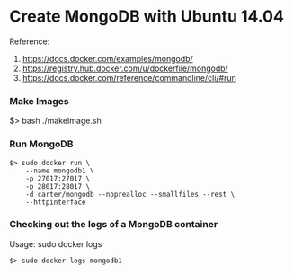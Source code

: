 Create MongoDB with Ubuntu 14.04
================================

Reference:  
1. https://docs.docker.com/examples/mongodb/    
2. https://registry.hub.docker.com/u/dockerfile/mongodb/    
3. https://docs.docker.com/reference/commandline/cli/#run   


### Make Images

$> bash ./makeImage.sh

### Run MongoDB

    $> sudo docker run \    
        --name mongodb1 \   
        -p 27017:27017 \    
        -p 28017:28017 \    
        -d carter/mongodb --noprealloc --smallfiles --rest \    
        --httpinterface 

### Checking out the logs of a MongoDB container

Usage: sudo docker logs <name for container>   

    $> sudo docker logs mongodb1
